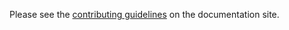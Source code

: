 Please see the [contributing guidelines](https://art049.github.io/odmantic/contributing/) on the documentation site.
